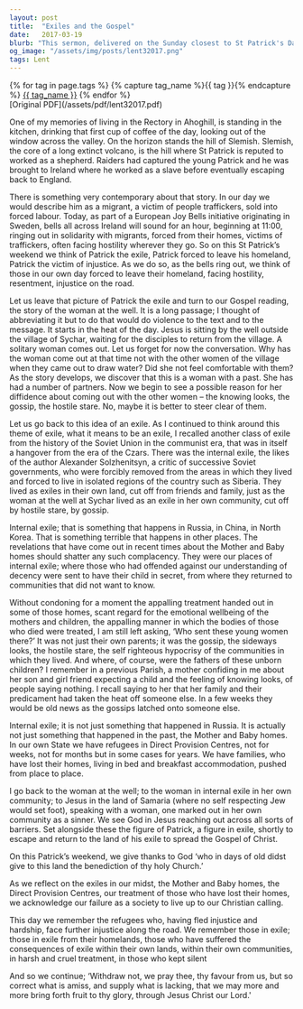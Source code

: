 ```yaml
---
layout: post
title:  "Exiles and the Gospel"
date:   2017-03-19
blurb: "This sermon, delivered on the Sunday closest to St Patrick's Day in 2017, reflects on the theme of exile, drawing parallels between St Patrick's life and the story of the woman at the well. It also touches on contemporary issues such as human trafficking, societal ostracization, and the treatment of refugees."
og_image: "/assets/img/posts/lent32017.png"
tags: Lent
---    
```

<div class="tag-pills">
  {% for tag in page.tags %}
    {% capture tag_name %}{{ tag }}{% endcapture %}
    <a href="{{ site.baseurl }}/tag/{{ tag_name | slugify }}" class="tag-pill">{{ tag_name }}</a>
  {% endfor %}
</div>
[Original PDF](/assets/pdf/lent32017.pdf)

One of my memories of living in the Rectory in Ahoghill, is standing in the kitchen, drinking that first cup of coffee of the day, looking out of the window across the valley. On the horizon stands the hill of Slemish. Slemish, the core of a long extinct volcano, is the hill where St Patrick is reputed to worked as a shepherd. Raiders had captured the young Patrick and he was brought to Ireland where he worked as a slave before eventually escaping back to England.

There is something very contemporary about that story. In our day we would describe him as a migrant, a victim of people traffickers, sold into forced labour. Today, as part of a European Joy Bells initiative originating in Sweden, bells all across Ireland will sound for an hour, beginning at 11:00, ringing out in solidarity with migrants, forced from their homes, victims of traffickers, often facing hostility wherever they go. So on this St Patrick’s weekend we think of Patrick the exile, Patrick forced to leave his homeland, Patrick the victim of injustice. As we do so, as the bells ring out, we think of those in our own day forced to leave their homeland, facing hostility, resentment, injustice on the road.

Let us leave that picture of Patrick the exile and turn to our Gospel reading, the story of the woman at the well. It is a long passage; I thought of abbreviating it but to do that would do violence to the text and to the message. It starts in the heat of the day. Jesus is sitting by the well outside the village of Sychar, waiting for the disciples to return from the village. A solitary woman comes out. Let us forget for now the conversation. Why has the woman come out at that time not with the other women of the village when they came out to draw water? Did she not feel comfortable with them? As the story develops, we discover that this is a woman with a past. She has had a number of partners. Now we begin to see a possible reason for her diffidence about coming out with the other women – the knowing looks, the gossip, the hostile stare. No, maybe it is better to steer clear of them.

Let us go back to this idea of an exile. As I continued to think around this theme of exile, what it means to be an exile, I recalled another class of exile from the history of the Soviet Union in the communist era, that was in itself a hangover from the era of the Czars. There was the internal exile, the likes of the author Alexander Solzhenitsyn, a critic of successive Soviet governments, who were forcibly removed from the areas in which they lived and forced to live in isolated regions of the country such as Siberia. They lived as exiles in their own land, cut off from friends and family, just as the woman at the well at Sychar lived as an exile in her own community, cut off by hostile stare, by gossip.

Internal exile; that is something that happens in Russia, in China, in North Korea. That is something terrible that happens in other places. The revelations that have come out in recent times about the Mother and Baby homes should shatter any such complacency. They were our places of internal exile; where those who had offended against our understanding of decency were sent to have their child in secret, from where they returned to communities that did not want to know.

Without condoning for a moment the appalling treatment handed out in some of those homes, scant regard for the emotional wellbeing of the mothers and children, the appalling manner in which the bodies of those who died were treated, I am still left asking, ‘Who sent these young women there?’ It was not just their own parents; it was the gossip, the sideways looks, the hostile stare, the self righteous hypocrisy of the communities in which they lived. And where, of course, were the fathers of these unborn children? I remember in a previous Parish, a mother confiding in me about her son and girl friend expecting a child and the feeling of knowing looks, of people saying nothing. I recall saying to her that her family and their predicament had taken the heat off someone else. In a few weeks they would be old news as the gossips latched onto someone else.

Internal exile; it is not just something that happened in Russia. It is actually not just something that happened in the past, the Mother and Baby homes. In our own State we have refugees in Direct Provision Centres, not for weeks, not for months but in some cases for years. We have families, who have lost their homes, living in bed and breakfast accommodation, pushed from place to place.

I go back to the woman at the well; to the woman in internal exile in her own community; to Jesus in the land of Samaria (where no self respecting Jew would set foot), speaking with a woman, one marked out in her own community as a sinner. We see God in Jesus reaching out across all sorts of barriers. Set alongside these the figure of Patrick, a figure in exile, shortly to escape and return to the land of his exile to spread the Gospel of Christ.

On this Patrick’s weekend, we give thanks to God ‘who in days of old didst give to this land the benediction of thy holy Church.’

As we reflect on the exiles in our midst, the Mother and Baby homes, the Direct Provision Centres, our treatment of those who have lost their homes, we acknowledge our failure as a society to live up to our Christian calling.

This day we remember the refugees who, having fled injustice and hardship, face further injustice along the road. We remember those in exile; those in exile from their homelands, those who have suffered the consequences of exile within their own lands, within their own communities, in harsh and cruel treatment, in those who kept silent

And so we continue; ‘Withdraw not, we pray thee, thy favour from us, but so correct what is amiss, and supply what is lacking, that we may more and more bring forth fruit to thy glory, through Jesus Christ our Lord.'
